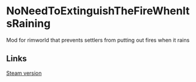# NoNeedToExtinguishTheFireWhenItsRaining
 Mod for rimworld that prevents settlers from putting out fires when it rains

## Links
[Steam version](https://steamcommunity.com/sharedfiles/filedetails/?id=3305207883)

